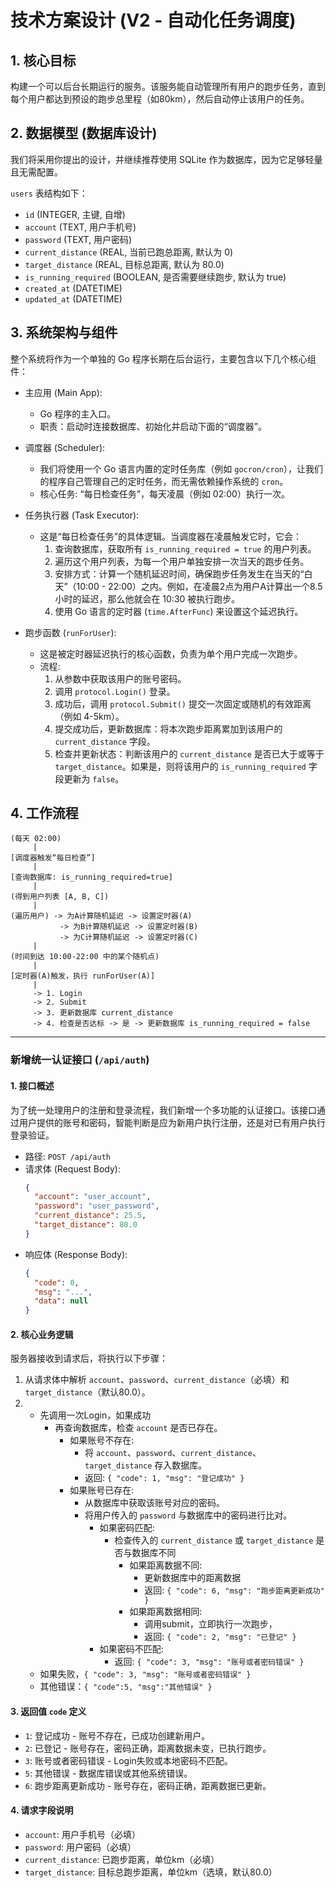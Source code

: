 # 技术方案设计 (V2 - 自动化任务调度)

## 1. 核心目标

构建一个可以后台长期运行的服务。该服务能自动管理所有用户的跑步任务，直到每个用户都达到预设的跑步总里程（如80km），然后自动停止该用户的任务。

## 2. 数据模型 (数据库设计)

我们将采用你提出的设计，并继续推荐使用 SQLite 作为数据库，因为它足够轻量且无需配置。

`users` 表结构如下：

-   `id` (INTEGER, 主键, 自增)
-   `account` (TEXT, 用户手机号)
-   `password` (TEXT, 用户密码)
-   `current_distance` (REAL, 当前已跑总距离, 默认为 0)
-   `target_distance` (REAL, 目标总距离, 默认为 80.0)
-   `is_running_required` (BOOLEAN, 是否需要继续跑步, 默认为 true)
-   `created_at` (DATETIME)
-   `updated_at` (DATETIME)

## 3. 系统架构与组件

整个系统将作为一个单独的 Go 程序长期在后台运行，主要包含以下几个核心组件：

-   主应用 (Main App):
    -   Go 程序的主入口。
    -   职责：启动时连接数据库、初始化并启动下面的“调度器”。

-   调度器 (Scheduler):
    -   我们将使用一个 Go 语言内置的定时任务库（例如 `gocron/cron`），让我们的程序自己管理自己的定时任务，而无需依赖操作系统的 `cron`。
    -   核心任务: “每日检查任务”，每天凌晨（例如 02:00）执行一次。

-   任务执行器 (Task Executor):
    -   这是“每日检查任务”的具体逻辑。当调度器在凌晨触发它时，它会：
        1.  查询数据库，获取所有 `is_running_required = true` 的用户列表。
        2.  遍历这个用户列表，为每一个用户单独安排一次当天的跑步任务。
        3.  安排方式：计算一个随机延迟时间，确保跑步任务发生在当天的“白天”（10:00 - 22:00）之内。例如，在凌晨2点为用户A计算出一个8.5小时的延迟，那么他就会在 10:30 被执行跑步。
        4.  使用 Go 语言的定时器 (`time.AfterFunc`) 来设置这个延迟执行。

-   跑步函数 (`runForUser`):
    -   这是被定时器延迟执行的核心函数，负责为单个用户完成一次跑步。
    -   流程:
        1.  从参数中获取该用户的账号密码。
        2.  调用 `protocol.Login()` 登录。
        3.  成功后，调用 `protocol.Submit()` 提交一次固定或随机的有效距离（例如 4-5km）。
        4.  提交成功后，更新数据库：将本次跑步距离累加到该用户的 `current_distance` 字段。
        5.  检查并更新状态：判断该用户的 `current_distance` 是否已大于或等于 `target_distance`。如果是，则将该用户的 `is_running_required` 字段更新为 `false`。

## 4. 工作流程

```
(每天 02:00)
     |
[调度器触发“每日检查”]
     |
[查询数据库: is_running_required=true]
     |
(得到用户列表 [A, B, C])
     |
(遍历用户) -> 为A计算随机延迟 -> 设置定时器(A)
           -> 为B计算随机延迟 -> 设置定时器(B)
           -> 为C计算随机延迟 -> 设置定时器(C)
     |
(时间到达 10:00-22:00 中的某个随机点)
     |
[定时器(A)触发，执行 runForUser(A)]
     |
     -> 1. Login
     -> 2. Submit
     -> 3. 更新数据库 current_distance
     -> 4. 检查是否达标 -> 是 -> 更新数据库 is_running_required = false
```

---

### 新增统一认证接口 (`/api/auth`)

#### 1. 接口概述

为了统一处理用户的注册和登录流程，我们新增一个多功能的认证接口。该接口通过用户提供的账号和密码，智能判断是应为新用户执行注册，还是对已有用户执行登录验证。

- 路径: `POST /api/auth`
- 请求体 (Request Body):
  ```json
  {
    "account": "user_account",
    "password": "user_password",
    "current_distance": 25.5,
    "target_distance": 80.0
  }
  ```
- 响应体 (Response Body):
  ```json
  {
    "code": 0,
    "msg": "...",
    "data": null
  }
  ```

#### 2. 核心业务逻辑

服务器接收到请求后，将执行以下步骤：

1.  从请求体中解析 `account`、`password`、`current_distance`（必填）和 `target_distance`（默认80.0）。
2.  - 先调用一次Login，如果成功
        - 再查询数据库，检查 `account` 是否已存在。
            - 如果账号不存在:
                - 将 `account`、`password`、`current_distance`、`target_distance` 存入数据库。
                - 返回: `{ "code": 1, "msg": "登记成功" }`
            - 如果账号已存在:
                - 从数据库中获取该账号对应的密码。
                - 将用户传入的 `password` 与数据库中的密码进行比对。
                    - 如果密码匹配:
                        - 检查传入的 `current_distance` 或 `target_distance` 是否与数据库不同
                            - 如果距离数据不同:
                                - 更新数据库中的距离数据
                                - 返回: `{ "code": 6, "msg": "跑步距离更新成功" }`
                            - 如果距离数据相同:
                                - 调用submit，立即执行一次跑步，
                                - 返回: `{ "code": 2, "msg": "已登记" }`
                    - 如果密码不匹配:
                        - 返回: `{ "code": 3, "msg": "账号或者密码错误" }`
    - 如果失败，`{ "code": 3, "msg": "账号或者密码错误" }`
    - 其他错误：`{ "code":5, "msg":"其他错误" }`

#### 3. 返回值 `code` 定义

- `1`: 登记成功 - 账号不存在，已成功创建新用户。
- `2`: 已登记 - 账号存在，密码正确，距离数据未变，已执行跑步。
- `3`: 账号或者密码错误 - Login失败或本地密码不匹配。
- `5`: 其他错误 - 数据库错误或其他系统错误。
- `6`: 跑步距离更新成功 - 账号存在，密码正确，距离数据已更新。

#### 4. 请求字段说明

- `account`: 用户手机号（必填）
- `password`: 用户密码（必填）  
- `current_distance`: 已跑步距离，单位km（必填）
- `target_distance`: 目标总跑步距离，单位km（选填，默认80.0）
